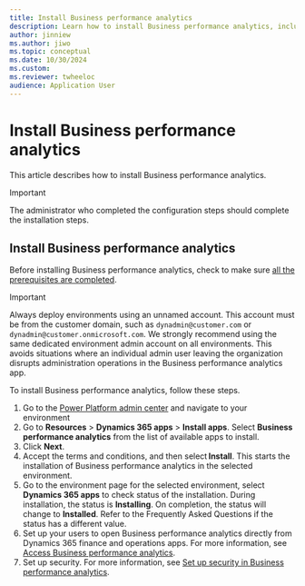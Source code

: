 ```yaml
---
title: Install Business performance analytics
description: Learn how to install Business performance analytics, including a step-by-step installation process and an outline on accessing reports in Business performance analytics.
author: jinniew
ms.author: jiwo
ms.topic: conceptual
ms.date: 10/30/2024
ms.custom:
ms.reviewer: twheeloc 
audience: Application User
---
```


# Install Business performance analytics

This article describes how to install Business performance analytics.

> [!Important]
> The administrator who completed the configuration steps should complete the installation steps.

## Install Business performance analytics

Before installing Business performance analytics, check to make sure [all the prerequisites are completed](configure-bpa.md).

> [!Important]
> Always deploy environments using an unnamed account. This account must be from the customer domain, such as `dynadmin@customer.com` or `dynadmin@customer.onmicrosoft.com`. We strongly recommend using the same dedicated environment admin account on all environments. This avoids situations where an individual admin user leaving the organization disrupts administration operations in the Business performance analytics app.

To install Business performance analytics, follow these steps.

1. Go to the  [Power Platform admin center](https://admin.powerplatform.microsoft.com/) and navigate to your environment
2. Go to **Resources** > **Dynamics 365 apps** > **Install apps**. Select **Business performance analytics** from the list of available apps to install.
3. Click **Next**.
4. Accept the terms and conditions, and then select **Install**. This starts the installation of Business performance analytics in the selected environment.
5. Go to the environment page for the selected environment, select **Dynamics 365 apps** to check status of the installation. During installation, the status is **Installing**. On completion, the status will change to **Installed**. Refer to the Frequently Asked Questions if the status has a different value.
6. Set up your users to open Business performance analytics directly from Dynamics 365 finance and operations apps. For more information, see [Access Business performance analytics](access-bpa.md).
7. Set up security. For more information, see [Set up security in Business performance analytics](set-up-security.md).



